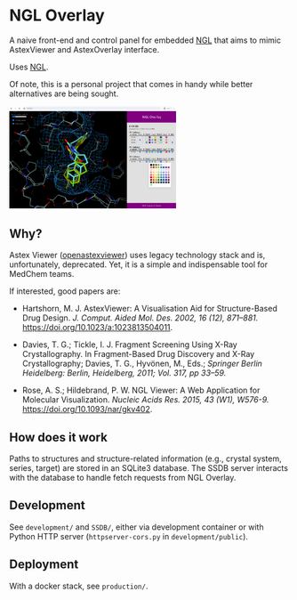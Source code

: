 # NGL Overlay

A naive front-end and control panel for embedded
[NGL](https://github.com/nglviewer/) that aims to mimic AstexViewer and
AstexOverlay interface.

Uses [NGL](https://github.com/nglviewer/ngl).

Of note, this is a personal project that comes in handy while better
alternatives are being sought.

<img src="https://raw.githubusercontent.com/vtalibov/SprintOverlay/main/screenshot.png" width="300"/>

## Why?

Astex Viewer ([openastexviewer](https://github.com/openastexviewer/openastexviewer)) uses
legacy technology stack and is, unfortunately, deprecated. Yet, it is a simple
and indispensable tool for MedChem teams.

If interested, good papers are:

* Hartshorn, M. J. AstexViewer: A Visualisation Aid for Structure-Based Drug
  Design. *J. Comput. Aided Mol. Des. 2002, 16 (12), 871–881.*
  https://doi.org/10.1023/a:1023813504011.

* Davies, T. G.; Tickle, I. J. Fragment Screening Using X-Ray Crystallography.
  In Fragment-Based Drug Discovery and X-Ray Crystallography; Davies, T. G.,
  Hyvönen, M., Eds.; *Springer Berlin Heidelberg: Berlin, Heidelberg, 2011; Vol.
  317, pp 33–59.*

* Rose, A. S.; Hildebrand, P. W. NGL Viewer: A Web Application for Molecular
  Visualization. *Nucleic Acids Res. 2015, 43 (W1), W576-9.*
  https://doi.org/10.1093/nar/gkv402.

## How does it work

Paths to structures and structure-related information (e.g., crystal system,
series, target) are stored in an SQLite3 database. The SSDB server interacts
with the database to handle fetch requests from NGL Overlay.

## Development

See `development/` and `SSDB/`, either via development container or with Python
HTTP server (`httpserver-cors.py` in `development/public`).

## Deployment

With a docker stack, see `production/`.
